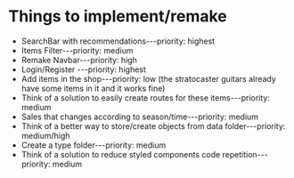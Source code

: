 # Things to implement/remake

- SearchBar with recommendations---priority: highest
- Items Filter---priority: medium
- Remake Navbar---priority: high
- Login/Register ---priority: highest
- Add items in the shop---priority: low (the stratocaster guitars already have some items in it and it works fine)
- Think of a solution to easily create routes for these items---priority: medium
- Sales that changes according to season/time---priority: medium
- Think of a better way to store/create objects from data folder---priority: medium/high
- Create a type folder---priority: medium
- Think of a solution to reduce styled components code repetition---priority: medium
